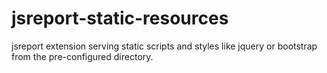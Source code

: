 # jsreport-static-resources
jsreport extension serving static scripts and styles like jquery or bootstrap from the pre-configured directory.
